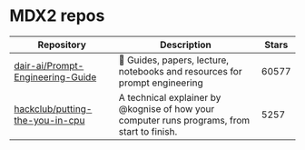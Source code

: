 # MDX2 repos

| Repository                                                                              | Description                                                                                 | Stars |
| --------------------------------------------------------------------------------------- | ------------------------------------------------------------------------------------------- | ----- |
| [dair-ai/Prompt-Engineering-Guide](https://github.com/dair-ai/Prompt-Engineering-Guide) | 🐙 Guides, papers, lecture, notebooks and resources for prompt engineering                  | 60577 |
| [hackclub/putting-the-you-in-cpu](https://github.com/hackclub/putting-the-you-in-cpu)   | A technical explainer by @kognise of how your computer runs programs, from start to finish. | 5257  |

